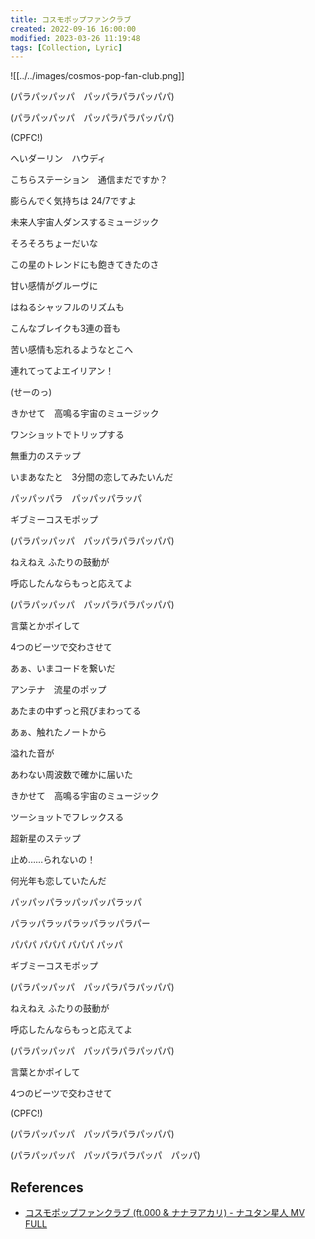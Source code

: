 ```yaml
---
title: コスモポップファンクラブ
created: 2022-09-16 16:00:00
modified: 2023-03-26 11:19:48
tags: [Collection, Lyric]
---
```


![[../../images/cosmos-pop-fan-club.png]]

(パラパッパッパ　パッパラパラパッパパ)

(パラパッパッパ　パッパラパラパッパパ)

(CPFC!)
  

へいダーリン　ハウディ

こちらステーション　通信まだですか？

膨らんでく気持ちは 24/7ですよ

未来人宇宙人ダンスするミュージック

そろそろちょーだいな

この星のトレンドにも飽きてきたのさ

甘い感情がグルーヴに

はねるシャッフルのリズムも

こんなブレイクも3連の音も

苦い感情も忘れるようなとこへ

連れてってよエイリアン！

(せーのっ)

きかせて　高鳴る宇宙のミュージック

ワンショットでトリップする

無重力のステップ

いまあなたと　3分間の恋してみたいんだ

パッパッパラ　パッパッパラッパ

ギブミーコスモポップ

  

(パラパッパッパ　パッパラパラパッパパ)

ねえねえ ふたりの鼓動が

呼応したんならもっと応えてよ

(パラパッパッパ　パッパラパラパッパパ)

言葉とかポイして

4つのビーツで交わさせて

  

あぁ、いまコードを繋いだ

アンテナ　流星のポップ

あたまの中ずっと飛びまわってる

  

あぁ、触れたノートから

溢れた音が

あわない周波数で確かに届いた

  

きかせて　高鳴る宇宙のミュージック

ツーショットでフレックスる

超新星のステップ

  

止め……られないの！

何光年も恋していたんだ

パッパッパラッパッパッパラッパ

パラッパラッパラッパラッパラパー

パパパ パパパ パパパ パッパ

ギブミーコスモポップ

  

(パラパッパッパ　パッパラパラパッパパ)

ねえねえ ふたりの鼓動が

呼応したんならもっと応えてよ

(パラパッパッパ　パッパラパラパッパパ)

言葉とかポイして

4つのビーツで交わさせて

  

(CPFC!)

  

(パラパッパッパ　パッパラパラパッパパ)

(パラパッパッパ　パッパラパラパッパ　パッパ)

## References

- [コスモポップファンクラブ (ft.000 & ナナヲアカリ) - ナユタン星人 MV FULL](https://www.youtube.com/watch?v=6jir-PgOruo)